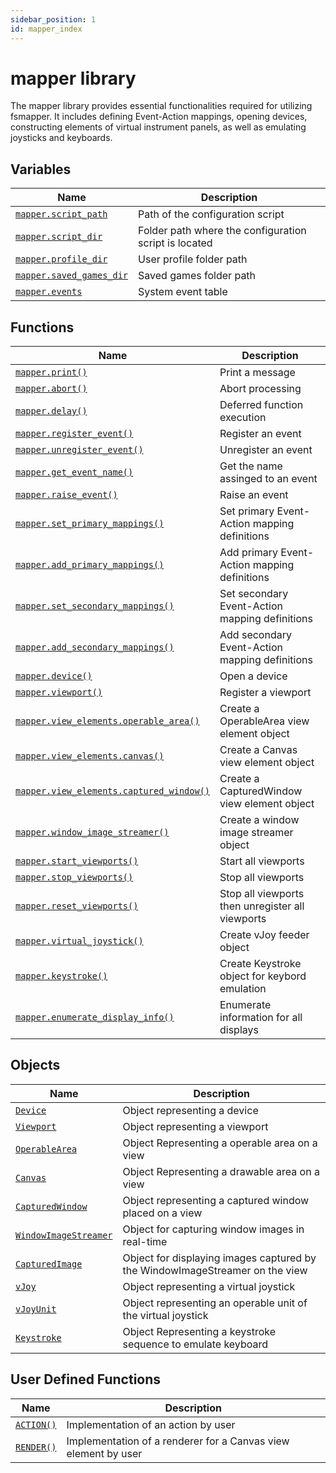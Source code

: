 ```yaml
---
sidebar_position: 1
id: mapper_index
---
```


# mapper library
The mapper library provides essential functionalities required for utilizing fsmapper.
It includes defining Event-Action mappings, opening devices, constructing elements of virtual instrument panels, as well as emulating joysticks and keyboards.

## Variables
|Name|Description|
|-|-|
|[```mapper.script_path```](/libs/mapper/mapper_script_path)|Path of the configuration script|
|[```mapper.script_dir```](/libs/mapper/mapper_script_dir)|Folder path where the configuration script is located|
|[`mapper.profile_dir`](/libs/mapper/mapper_profile_dir)|User profile folder path
|[`mapper.saved_games_dir`](/libs/mapper/mapper_saved_games_dir)|Saved games folder path
|[```mapper.events```](/libs/mapper/mapper_events)|System event table|

## Functions
|Name|Description|
|-|-|
|[```mapper.print()```](/libs/mapper/mapper_print)|Print a message|
|[```mapper.abort()```](/libs/mapper/mapper_abort)|Abort processing|
|[```mapper.delay()```](/libs/mapper/mapper_delay)|Deferred function execution|
|[```mapper.register_event()```](/libs/mapper/mapper_register_event)|Register an event|
|[```mapper.unregister_event()```](/libs/mapper/mapper_unregister_event)|Unregister an event|
|[```mapper.get_event_name()```](/libs/mapper/mapper_get_event_name)|Get the name assinged to an event|
|[```mapper.raise_event()```](/libs/mapper/mapper_raise_event)|Raise an event|
|[```mapper.set_primary_mappings()```](/libs/mapper/mapper_set_primary_mappings)|Set primary Event-Action mapping definitions|
|[```mapper.add_primary_mappings()```](/libs/mapper/mapper_add_primary_mappings)|Add primary Event-Action mapping definitions|
|[```mapper.set_secondary_mappings()```](/libs/mapper/mapper_set_secondary_mappings)|Set secondary Event-Action mapping definitions|
|[```mapper.add_secondary_mappings()```](/libs/mapper/mapper_add_secondary_mappings)|Add secondary Event-Action mapping definitions|
|[```mapper.device()```](/libs/mapper/mapper_device)|Open a device|
|[```mapper.viewport()```](/libs/mapper/mapper_viewport)|Register a viewport|
|[```mapper.view_elements.operable_area()```](/libs/mapper/mapper_view_elements_operable_area)|Create a OperableArea view element object|
|[```mapper.view_elements.canvas()```](/libs/mapper/mapper_view_elements_canvas)|Create a Canvas view element object|
|[```mapper.view_elements.captured_window()```](/libs/mapper/mapper_view_elements_captured_window)|Create a CapturedWindow view element object|
|[`mapper.window_image_streamer()`](/libs/mapper/mapper_window_image_streamer)|Create a window image streamer object
|[```mapper.start_viewports()```](/libs/mapper/mapper_start_viewports)|Start all viewports|
|[```mapper.stop_viewports()```](/libs/mapper/mapper_stop_viewports)|Stop all viewports|
|[```mapper.reset_viewports()```](/libs/mapper/mapper_reset_viewports)|Stop all viewports then unregister all viewports|
|[```mapper.virtual_joystick()```](/libs/mapper/mapper_virtual_joystick)|Create vJoy feeder object|
|[```mapper.keystroke()```](/libs/mapper/mapper_keystroke)|Create Keystroke object for keybord emulation|
|[```mapper.enumerate_display_info()```](/libs/mapper/mapper_enumerate_display_info)|Enumerate information for all displays

## Objects
|Name|Description|
|-|-|
|[```Device```](/libs/mapper/Device)|Object representing a device|
|[```Viewport```](/libs/mapper/Viewport)|Object representing a viewport|
|[```OperableArea```](/libs/mapper/OperableArea)|Object Representing a operable area on a view|
|[```Canvas```](/libs/mapper/Canvas)|Object Representing a drawable area on a view|
|[```CapturedWindow```](/libs/mapper/CapturedWindow)|Object representing a captured window placed on a view|
|[`WindowImageStreamer`](/libs/mapper/WindowImageStreamer)|Object for capturing window images in real-time
|[`CapturedImage`](/libs/mapper/CapturedImage)|Object for displaying images captured by the WindowImageStreamer on the view
|[```vJoy```](/libs/mapper/vJoy)|Object representing a virtual joystick|
|[```vJoyUnit```](/libs/mapper/vJoyUnit)|Object representing an operable unit of the virtual joystick|
|[```Keystroke```](/libs/mapper/Keystroke)|Object Representing a keystroke sequence to emulate keyboard|

## User Defined Functions
|Name|Description|
|-|-|
|[```ACTION()```](/libs/mapper/ACTION)|Implementation of an action by user|
|[```RENDER()```](/libs/mapper/RENDER)|Implementation of a renderer for a Canvas view element by user|

